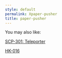 ```yaml
---
style: default
permalink: Xpaper-pusher
title: paper-pusher
---
```

You may also like:

[SCP-301: Teleporter](http://scp-wiki.net/scp-301)

[HK-016](http://scp-wiki.net/hk-016)
